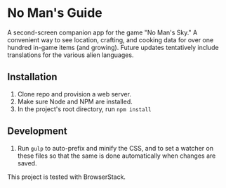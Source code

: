 # No Man's Guide

A second-screen companion app for the game "No Man's Sky." A convenient way to see location, crafting, and cooking data for over one hundred in-game items (and growing). Future updates tentatively include translations for the various alien languages.

## Installation
1. Clone repo and provision a web server.
2. Make sure Node and NPM are installed.
3. In the project's root directory, run `npm install`

## Development
1. Run `gulp` to auto-prefix and minify the CSS, and to set a watcher on these files so that the same is done automatically when changes are saved.

This project is tested with BrowserStack.